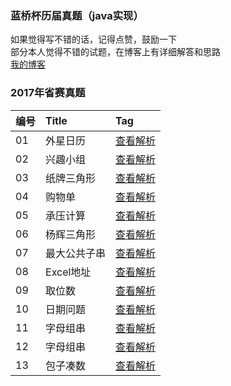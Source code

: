 ### 蓝桥杯历届真题（java实现）
如果觉得写不错的话，记得点赞，鼓励一下
<br/>
部分本人觉得不错的试题，在博客上有详细解答和思路
<br/>
[我的博客](https://blog.csdn.net/shaonianbz)

### 2017年省赛真题
| 编号   | Title                                    | Tag                                      |
| :---  | :--------------------------------------- | :---------------------------------------  |
| 01    | 外星日历                                  | [查看解析](https://github.com/yangguangzb/lanqiao/blob/master/zhenti2017/java2017/Main01.java)|
| 02    | 兴趣小组                                  | [查看解析](https://github.com/yangguangzb/lanqiao/blob/master/zhenti2017/java2017/Main02.java)|
| 03    | 纸牌三角形                                  | [查看解析](https://github.com/yangguangzb/lanqiao/blob/master/zhenti2017/java2017/Main03.java)|
| 04    | 购物单                                  | [查看解析](https://github.com/yangguangzb/lanqiao/blob/master/zhenti2017/java2017/Main04.java)|
| 05    | 承压计算                                  | [查看解析](https://github.com/yangguangzb/lanqiao/blob/master/zhenti2017/java2017/Main05.java)|
| 06    | 杨辉三角形                                  | [查看解析](https://github.com/yangguangzb/lanqiao/blob/master/zhenti2017/java2017/Main06.java)|
| 07    | 最大公共子串                                  | [查看解析](https://github.com/yangguangzb/lanqiao/blob/master/zhenti2017/java2017/Main07.java)|
| 08    | Excel地址                                  | [查看解析](https://github.com/yangguangzb/lanqiao/blob/master/zhenti2017/java2017/Main08.java)|
| 09    | 取位数                                  | [查看解析](https://github.com/yangguangzb/lanqiao/blob/master/zhenti2017/java2017/Main09.java)|
| 10    | 日期问题                                  | [查看解析](https://github.com/yangguangzb/lanqiao/blob/master/zhenti2017/java2017/Main10.java)|
| 11    | 字母组串                                  | [查看解析](https://github.com/yangguangzb/lanqiao/blob/master/zhenti2017/java2017/Main11.java)|
| 12    | 字母组串                                  | [查看解析](https://github.com/yangguangzb/lanqiao/blob/master/zhenti2017/java2017/Main12.java)|
| 13    | 包子凑数                                  | [查看解析](https://github.com/yangguangzb/lanqiao/blob/master/zhenti2017/java2017/Main13.java)|




